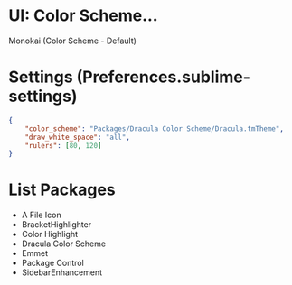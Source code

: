 # UI: Color Scheme...
Monokai (Color Scheme - Default)

# Settings (Preferences.sublime-settings)
```json
{
	"color_scheme": "Packages/Dracula Color Scheme/Dracula.tmTheme",
	"draw_white_space": "all",
	"rulers": [80, 120]
}
```

# List Packages
- A File Icon
- BracketHighlighter
- Color Highlight
- Dracula Color Scheme
- Emmet
- Package Control
- SidebarEnhancement
